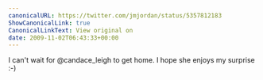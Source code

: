 ```yaml
---
canonicalURL: https://twitter.com/jmjordan/status/5357812183
ShowCanonicalLink: true
CanonicalLinkText: View original on
date: 2009-11-02T06:43:33+00:00
---
```

I can't wait for @candace_leigh to get home. I hope she enjoys my surprise :-)